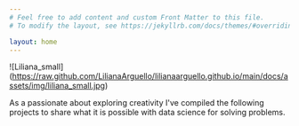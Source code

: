 ```yaml
---
# Feel free to add content and custom Front Matter to this file.
# To modify the layout, see https://jekyllrb.com/docs/themes/#overriding-theme-defaults

layout: home
---
```

![Liliana_small]
(https://raw.github.com/LilianaArguello/lilianaarguello.github.io/main/docs/assets/img/liliana_small.jpg)

As a passionate about exploring creativity I've compiled the following projects to share what it is possible with data science for solving problems.
